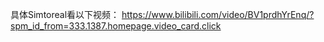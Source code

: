 具体Simtoreal看以下视频：
https://www.bilibili.com/video/BV1prdhYrEnq/?spm_id_from=333.1387.homepage.video_card.click

